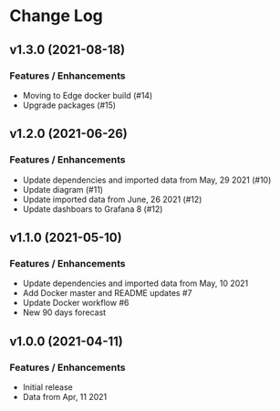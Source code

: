 # Change Log

## v1.3.0 (2021-08-18)

### Features / Enhancements

- Moving to Edge docker build (#14)
- Upgrade packages (#15)

## v1.2.0 (2021-06-26)

### Features / Enhancements

- Update dependencies and imported data from May, 29 2021 (#10)
- Update diagram (#11)
- Update imported data from June, 26 2021 (#12)
- Update dashboars to Grafana 8 (#12)

## v1.1.0 (2021-05-10)

### Features / Enhancements

- Update dependencies and imported data from May, 10 2021
- Add Docker master and README updates #7
- Update Docker workflow #6
- New 90 days forecast

## v1.0.0 (2021-04-11)

### Features / Enhancements

- Initial release
- Data from Apr, 11 2021
